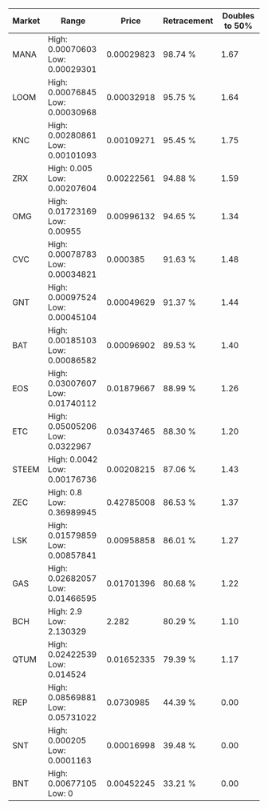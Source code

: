 | Market | Range | Price| Retracement | Doubles to 50% |
| --- | --- | --- | --- | --- |
| MANA | High: 0.00070603<br />Low: 0.00029301 | 0.00029823 | 98.74 % | 1.67 |
| LOOM | High: 0.00076845<br />Low: 0.00030968 | 0.00032918 | 95.75 % | 1.64 |
| KNC | High: 0.00280861<br />Low: 0.00101093 | 0.00109271 | 95.45 % | 1.75 |
| ZRX | High: 0.005<br />Low: 0.00207604 | 0.00222561 | 94.88 % | 1.59 |
| OMG | High: 0.01723169<br />Low: 0.00955 | 0.00996132 | 94.65 % | 1.34 |
| CVC | High: 0.00078783<br />Low: 0.00034821 | 0.000385 | 91.63 % | 1.48 |
| GNT | High: 0.00097524<br />Low: 0.00045104 | 0.00049629 | 91.37 % | 1.44 |
| BAT | High: 0.00185103<br />Low: 0.00086582 | 0.00096902 | 89.53 % | 1.40 |
| EOS | High: 0.03007607<br />Low: 0.01740112 | 0.01879667 | 88.99 % | 1.26 |
| ETC | High: 0.05005206<br />Low: 0.0322967 | 0.03437465 | 88.30 % | 1.20 |
| STEEM | High: 0.0042<br />Low: 0.00176736 | 0.00208215 | 87.06 % | 1.43 |
| ZEC | High: 0.8<br />Low: 0.36989945 | 0.42785008 | 86.53 % | 1.37 |
| LSK | High: 0.01579859<br />Low: 0.00857841 | 0.00958858 | 86.01 % | 1.27 |
| GAS | High: 0.02682057<br />Low: 0.01466595 | 0.01701396 | 80.68 % | 1.22 |
| BCH | High: 2.9<br />Low: 2.130329 | 2.282 | 80.29 % | 1.10 |
| QTUM | High: 0.02422539<br />Low: 0.014524 | 0.01652335 | 79.39 % | 1.17 |
| REP | High: 0.08569881<br />Low: 0.05731022 | 0.0730985 | 44.39 % | 0.00 |
| SNT | High: 0.000205<br />Low: 0.0001163 | 0.00016998 | 39.48 % | 0.00 |
| BNT | High: 0.00677105<br />Low: 0 | 0.00452245 | 33.21 % | 0.00 |
